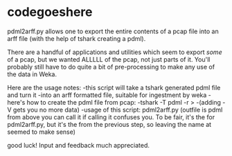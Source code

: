codegoeshere
============
pdml2arff.py allows one to export the entire contents of a pcap file into an arff file (with the help of tshark creating a pdml).

There are a handful of applications and utilities which seem to export *some* of a pcap, but we  wanted ALLLLL of the pcap, not just parts of it.  You'll probably still have to do quite a bit of pre-processing to make any use of the data in Weka.

Here are the usage notes:
-this script will take a tshark generated pdml file and turn it
-into an arff formatted file, suitable for ingestment by weka
-here's how to create the pdml file from pcap:
-tshark -T pdml -r <infile> > <outfile>
-(adding -V gets you no more data)
-usage of this script: pdml2arff.py <outfile> (outfile is pdml from above you can call it <infile> if calling it <outfile> confuses you.  To be fair, it's the <infile> for pdml2arff.py, but it's the <outfile> from the previous step, so leaving the name at <outfile> seemed to make sense)

good luck!  Input and feedback much appreciated.
